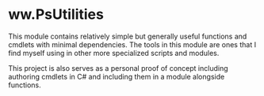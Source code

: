 # ww.PsUtilities
This module contains relatively simple but generally useful functions and cmdlets with minimal dependencies. The tools in this module are ones that I find myself using in other more specialized scripts and modules.

This project is also serves as a personal proof of concept including authoring cmdlets in C# and including them in a module alongside functions.